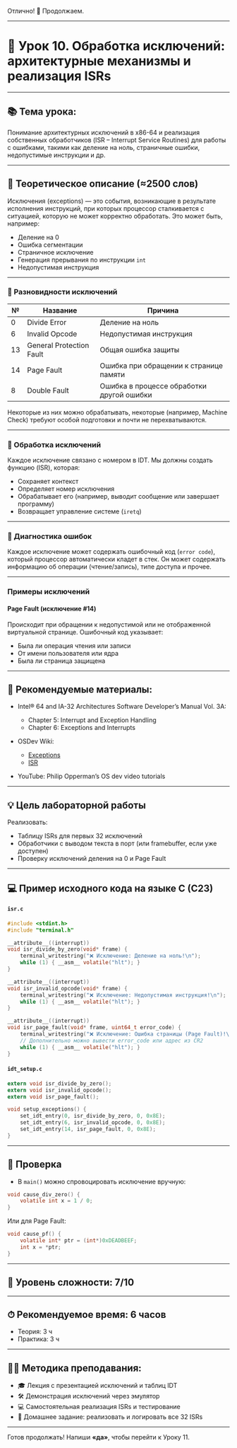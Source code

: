 Отлично! 🚀 Продолжаем.

---

# 🔹 Урок 10. Обработка исключений: архитектурные механизмы и реализация ISRs

---

## 📚 Тема урока:

Понимание архитектурных исключений в x86-64 и реализация собственных обработчиков (ISR – Interrupt Service Routines) для работы с ошибками, такими как деление на ноль, страничные ошибки, недопустимые инструкции и др.

---

## 🧠 Теоретическое описание (≈2500 слов)

Исключения (exceptions) — это события, возникающие в результате исполнения инструкций, при которых процессор сталкивается с ситуацией, которую не может корректно обработать. Это может быть, например:

* Деление на 0
* Ошибка сегментации
* Страничное исключение
* Генерация прерывания по инструкции `int`
* Недопустимая инструкция

---

### 🔧 Разновидности исключений

| №  | Название                 | Причина                                   |
| -- | ------------------------ | ----------------------------------------- |
| 0  | Divide Error             | Деление на ноль                           |
| 6  | Invalid Opcode           | Недопустимая инструкция                   |
| 13 | General Protection Fault | Общая ошибка защиты                       |
| 14 | Page Fault               | Ошибка при обращении к странице памяти    |
| 8  | Double Fault             | Ошибка в процессе обработки другой ошибки |

Некоторые из них можно обрабатывать, некоторые (например, Machine Check) требуют особой подготовки и почти не перехватываются.

---

### 🔂 Обработка исключений

Каждое исключение связано с номером в IDT. Мы должны создать функцию (ISR), которая:

* Сохраняет контекст
* Определяет номер исключения
* Обрабатывает его (например, выводит сообщение или завершает программу)
* Возвращает управление системе (`iretq`)

---

### 🧪 Диагностика ошибок

Каждое исключение может содержать ошибочный код (`error code`), который процессор автоматически кладет в стек. Он может содержать информацию об операции (чтение/запись), типе доступа и прочее.

---

### Примеры исключений

#### Page Fault (исключение #14)

Происходит при обращении к недопустимой или не отображенной виртуальной странице. Ошибочный код указывает:

* Была ли операция чтения или записи
* От имени пользователя или ядра
* Была ли страница защищена

---

## 📘 Рекомендуемые материалы:

* Intel® 64 and IA-32 Architectures Software Developer’s Manual Vol. 3A:

  * Chapter 5: Interrupt and Exception Handling
  * Chapter 6: Exceptions and Interrupts
* OSDev Wiki:

  * [Exceptions](https://wiki.osdev.org/Exceptions)
  * [ISR](https://wiki.osdev.org/Interrupt_Service_Routines)
* YouTube: Philip Opperman’s OS dev video tutorials

---

## 💡 Цель лабораторной работы

Реализовать:

* Таблицу ISRs для первых 32 исключений
* Обработчики с выводом текста в порт (или framebuffer, если уже доступен)
* Проверку исключений деления на 0 и Page Fault

---

## 💻 Пример исходного кода на языке C (C23)

#### `isr.c`

```c
#include <stdint.h>
#include "terminal.h"

__attribute__((interrupt))
void isr_divide_by_zero(void* frame) {
    terminal_writestring("❌ Исключение: Деление на ноль!\n");
    while (1) { __asm__ volatile("hlt"); }
}

__attribute__((interrupt))
void isr_invalid_opcode(void* frame) {
    terminal_writestring("❌ Исключение: Недопустимая инструкция!\n");
    while (1) { __asm__ volatile("hlt"); }
}

__attribute__((interrupt))
void isr_page_fault(void* frame, uint64_t error_code) {
    terminal_writestring("❌ Исключение: Ошибка страницы (Page Fault)!\n");
    // Дополнительно можно вывести error_code или адрес из CR2
    while (1) { __asm__ volatile("hlt"); }
}
```

#### `idt_setup.c`

```c
extern void isr_divide_by_zero();
extern void isr_invalid_opcode();
extern void isr_page_fault();

void setup_exceptions() {
    set_idt_entry(0, isr_divide_by_zero, 0, 0x8E);
    set_idt_entry(6, isr_invalid_opcode, 0, 0x8E);
    set_idt_entry(14, isr_page_fault, 0, 0x8E);
}
```

---

## 🔬 Проверка

* В `main()` можно спровоцировать исключение вручную:

```c
void cause_div_zero() {
    volatile int x = 1 / 0;
}
```

Или для Page Fault:

```c
void cause_pf() {
    volatile int* ptr = (int*)0xDEADBEEF;
    int x = *ptr;
}
```

---

## 🧠 Уровень сложности: 7/10

---

## ⏱ Рекомендуемое время: 6 часов

* Теория: 3 ч
* Практика: 3 ч

---

## 🧑‍🏫 Методика преподавания:

* 🎓 Лекция с презентацией исключений и таблиц IDT
* 🛠 Демонстрация исключений через эмулятор
* 💻 Самостоятельная реализация ISRs и тестирование
* 📝 Домашнее задание: реализовать и логировать все 32 ISRs

---

Готов продолжать! Напиши **«да»**, чтобы перейти к Уроку 11.
